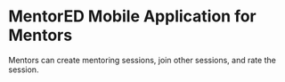 # MentorED Mobile Application for Mentors

Mentors can create mentoring sessions, join other sessions, and rate the session.